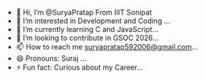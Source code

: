 - 👋 Hi, I’m @SuryaPratap From IIIT Sonipat
- 👀 I’m interested in Development and Coding ...
- 🌱 I’m currently learning C and JavaScript...
- 💞️ I’m looking to contribute in GSOC 2026...
- 📫 How to reach me  suryapratap592006@gmail.com...
- 😄 Pronouns: Suraj ...
- ⚡ Fun fact: Curious about my Career...

<!---
SuryaPratapIIIT/SuryaPratapIIIT is a ✨ special ✨ repository because its `README.md` (this file) appears on your GitHub profile.
You can click the Preview link to take a look at your changes.
--->
